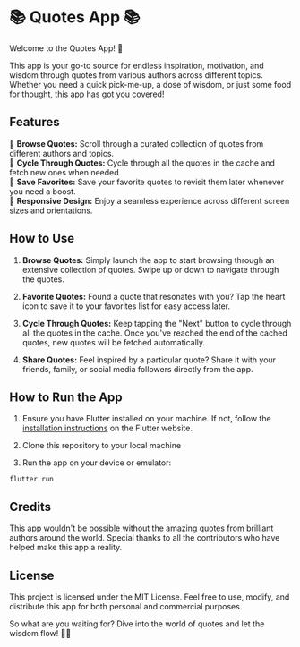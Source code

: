 # 📚 Quotes App 📚

Welcome to the Quotes App! 🚀

This app is your go-to source for endless inspiration, motivation, and wisdom through quotes from various authors across different topics. Whether you need a quick pick-me-up, a dose of wisdom, or just some food for thought, this app has got you covered!

 ## Features

🔖 **Browse Quotes:** Scroll through a curated collection of quotes from different authors and topics.  
🔄 **Cycle Through Quotes:** Cycle through all the quotes in the cache and fetch new ones when needed.  
📝 **Save Favorites:** Save your favorite quotes to revisit them later whenever you need a boost.  
📱 **Responsive Design:** Enjoy a seamless experience across different screen sizes and orientations.

 ## How to Use

1. **Browse Quotes:** Simply launch the app to start browsing through an extensive collection of quotes. Swipe up or down to navigate through the quotes.
   
2. **Favorite Quotes:** Found a quote that resonates with you? Tap the heart icon to save it to your favorites list for easy access later.
   
3. **Cycle Through Quotes:** Keep tapping the "Next" button to cycle through all the quotes in the cache. Once you've reached the end of the cached quotes, new quotes will be fetched automatically.
   
4. **Share Quotes:** Feel inspired by a particular quote? Share it with your friends, family, or social media followers directly from the app.

 ## How to Run the App

1. Ensure you have Flutter installed on your machine. If not, follow the [installation instructions](https://flutter.dev/docs/get-started/install) on the Flutter website.
   
2. Clone this repository to your local machine

3. Run the app on your device or emulator:

`flutter run`


 ## Credits

This app wouldn't be possible without the amazing quotes from brilliant authors around the world. Special thanks to all the contributors who have helped make this app a reality.

 ## License

This project is licensed under the MIT License. Feel free to use, modify, and distribute this app for both personal and commercial purposes.

So what are you waiting for? Dive into the world of quotes and let the wisdom flow! 💭✨

